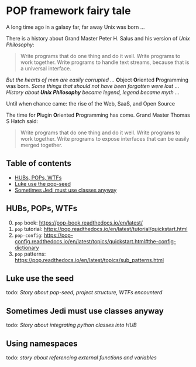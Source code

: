 # POP framework fairy tale

A long time ago in a galaxy far, far away Unix was born ...

There is a history about Grand Master Peter H. Salus and his version of *Unix
Philosophy*:

> Write programs that do one thing and do it well.
> Write programs to work together.
> Write programs to handle text streams, because that is a universal interface.


*But the hearts of men are easily corrupted ...* **O**bject **O**riented
**P**rogramming was born. *Some things that should not have been forgotten were
lost* ... *History about __Unix Philosophy__ became legend, legend became myth
...*

Until when chance came: the rise of the Web, SaaS, and Open Source

The time for **P**lugin **O**riented **P**rogramming has come. Grand Master
Thomas S Hatch said:

> Write programs that do one thing and do it well.
> Write programs to work together.
> Write programs to expose interfaces that can be easily merged together.


## Table of contents
* [HUBs, POPs, WTFs](#hubs-pops-wtfs)
* [Luke use the pop-seed](#luke-use-the-seed)
* [Sometimes Jedi must use classes anyway](sometimes-jedi-must-use-classes-anyway)


## HUBs, POPs, WTFs

0. `pop` book: https://pop-book.readthedocs.io/en/latest/
1. `pop` tutorial: https://pop.readthedocs.io/en/latest/tutorial/quickstart.html
2. `pop-config`: https://pop-config.readthedocs.io/en/latest/topics/quickstart.html#the-config-dictionary
3. `pop` patterns: https://pop.readthedocs.io/en/latest/topics/sub_patterns.html


## Luke use the seed

todo: *Story about pop-seed, project structure, WTFs encounterd*


## Sometimes Jedi must use classes anyway

todo: *Story about integrating python classes into HUB*

## Using namespaces

todo: *story about referencing external functions and variables*
